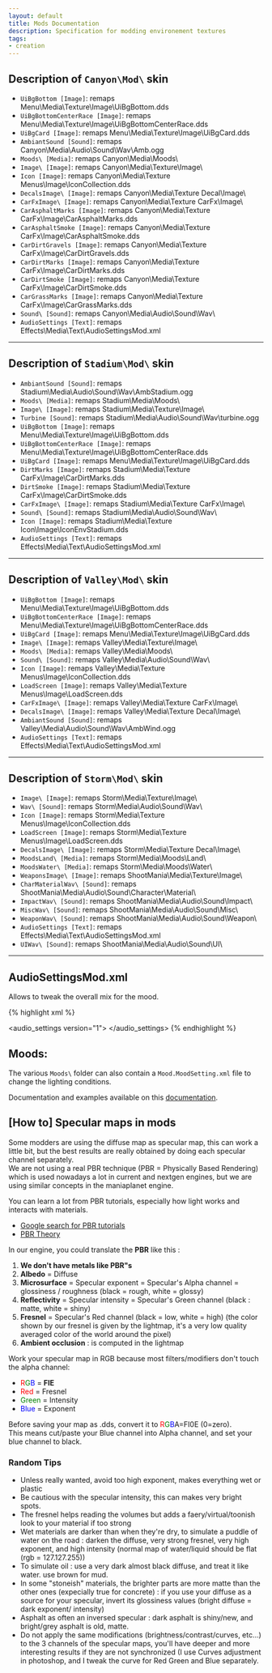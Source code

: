 ```yaml
---
layout: default
title: Mods Documentation
description: Specification for modding environement textures
tags:
- creation
---
```



## Description of `Canyon\Mod\` skin

- `UiBgBottom [Image]`: remaps Menu\Media\Texture\Image\UiBgBottom.dds
- `UiBgBottomCenterRace [Image]`: remaps Menu\Media\Texture\Image\UiBgBottomCenterRace.dds
- `UiBgCard [Image]`: remaps Menu\Media\Texture\Image\UiBgCard.dds
- `AmbiantSound [Sound]`: remaps Canyon\Media\Audio\Sound\Wav\Amb.ogg
- `Moods\ [Media]`: remaps Canyon\Media\Moods\
- `Image\ [Image]`: remaps Canyon\Media\Texture\Image\
- `Icon [Image]`: remaps Canyon\Media\Texture Menus\Image\IconCollection.dds
- `DecalsImage\ [Image]`: remaps Canyon\Media\Texture Decal\Image\
- `CarFxImage\ [Image]`: remaps Canyon\Media\Texture CarFx\Image\
- `CarAsphaltMarks [Image]`: remaps Canyon\Media\Texture CarFx\Image\CarAsphaltMarks.dds
- `CarAsphaltSmoke [Image]`: remaps Canyon\Media\Texture CarFx\Image\CarAsphaltSmoke.dds
- `CarDirtGravels [Image]`: remaps Canyon\Media\Texture CarFx\Image\CarDirtGravels.dds
- `CarDirtMarks [Image]`: remaps Canyon\Media\Texture CarFx\Image\CarDirtMarks.dds
- `CarDirtSmoke [Image]`: remaps Canyon\Media\Texture CarFx\Image\CarDirtSmoke.dds
- `CarGrassMarks [Image]`: remaps Canyon\Media\Texture CarFx\Image\CarGrassMarks.dds
- `Sound\ [Sound]`: remaps Canyon\Media\Audio\Sound\Wav\
- `AudioSettings [Text]`: remaps Effects\Media\Text\AudioSettingsMod.xml

----

## Description of `Stadium\Mod\` skin

- `AmbiantSound [Sound]`: remaps Stadium\Media\Audio\Sound\Wav\AmbStadium.ogg
- `Moods\ [Media]`: remaps Stadium\Media\Moods\
- `Image\ [Image]`: remaps Stadium\Media\Texture\Image\
- `Turbine [Sound]`: remaps Stadium\Media\Audio\Sound\Wav\turbine.ogg
- `UiBgBottom [Image]`: remaps Menu\Media\Texture\Image\UiBgBottom.dds
- `UiBgBottomCenterRace [Image]`: remaps Menu\Media\Texture\Image\UiBgBottomCenterRace.dds
- `UiBgCard [Image]`: remaps Menu\Media\Texture\Image\UiBgCard.dds
- `DirtMarks [Image]`: remaps Stadium\Media\Texture CarFx\Image\CarDirtMarks.dds
- `DirtSmoke [Image]`: remaps Stadium\Media\Texture CarFx\Image\CarDirtSmoke.dds
- `CarFxImage\ [Image]`: remaps Stadium\Media\Texture CarFx\Image\
- `Sound\ [Sound]`: remaps Stadium\Media\Audio\Sound\Wav\
- `Icon [Image]`: remaps Stadium\Media\Texture Icon\Image\IconEnvStadium.dds
- `AudioSettings [Text]`: remaps Effects\Media\Text\AudioSettingsMod.xml

----

## Description of `Valley\Mod\` skin

- `UiBgBottom [Image]`: remaps Menu\Media\Texture\Image\UiBgBottom.dds
- `UiBgBottomCenterRace [Image]`: remaps Menu\Media\Texture\Image\UiBgBottomCenterRace.dds
- `UiBgCard [Image]`: remaps Menu\Media\Texture\Image\UiBgCard.dds
- `Image\ [Image]`: remaps Valley\Media\Texture\Image\
- `Moods\ [Media]`: remaps Valley\Media\Moods\
- `Sound\ [Sound]`: remaps Valley\Media\Audio\Sound\Wav\
- `Icon [Image]`: remaps Valley\Media\Texture Menus\Image\IconCollection.dds
- `LoadScreen [Image]`: remaps Valley\Media\Texture Menus\Image\LoadScreen.dds
- `CarFxImage\ [Image]`: remaps Valley\Media\Texture CarFx\Image\
- `DecalsImage\ [Image]`: remaps Valley\Media\Texture Decal\Image\
- `AmbiantSound [Sound]`: remaps Valley\Media\Audio\Sound\Wav\AmbWind.ogg
- `AudioSettings [Text]`: remaps Effects\Media\Text\AudioSettingsMod.xml

----

## Description of `Storm\Mod\` skin

- `Image\ [Image]`: remaps Storm\Media\Texture\Image\
- `Wav\ [Sound]`: remaps Storm\Media\Audio\Sound\Wav\
- `Icon [Image]`: remaps Storm\Media\Texture Menus\Image\IconCollection.dds
- `LoadScreen [Image]`: remaps Storm\Media\Texture Menus\Image\LoadScreen.dds
- `DecalsImage\ [Image]`: remaps Storm\Media\Texture Decal\Image\
- `MoodsLand\ [Media]`: remaps Storm\Media\Moods\Land\
- `MoodsWater\ [Media]`: remaps Storm\Media\Moods\Water\
- `WeaponsImage\ [Image]`: remaps ShootMania\Media\Texture\Image\
- `CharMaterialWav\ [Sound]`: remaps ShootMania\Media\Audio\Sound\Character\Material\
- `ImpactWav\ [Sound]`: remaps ShootMania\Media\Audio\Sound\Impact\
- `MiscWav\ [Sound]`: remaps ShootMania\Media\Audio\Sound\Misc\
- `WeaponWav\ [Sound]`: remaps ShootMania\Media\Audio\Sound\Weapon\
- `AudioSettings [Text]`: remaps Effects\Media\Text\AudioSettingsMod.xml
- `UIWav\ [Sound]`: remaps ShootMania\Media\Audio\Sound\UI\

----

## AudioSettingsMod.xml

Allows to tweak the overall mix for the mood.

{% highlight xml %}
<?xml version="1.0" encoding="utf-8" ?>
<audio_settings version="1">
	<mix>
		<ambiance	volume_db="0" rolloff="1" />
		<players	volume_db="0" rolloff="1" />
		<weapons	volume_db="0" rolloff="1" />
		<interface	volume_db="0" rolloff="1" />
	</mix>
</audio_settings>
{% endhighlight %}

## Moods:

The various `Moods\` folder can also contain a `Mood.MoodSetting.xml` file to change the lighting conditions.

Documentation and examples available on this [documentation][1].

## [How to] Specular maps in mods
Some modders are using the diffuse map as specular map, this can work a little bit, but the best results are really obtained by doing each specular channel separately.  
We are not using a real PBR technique (PBR = Physically Based Rendering) which is used nowadays a lot in current and nextgen engines, but we are using similar concepts in the maniaplanet engine.

You can learn a lot from PBR tutorials, especially how light works and interacts with materials.

* [Google search for PBR tutorials][2]
* [PBR Theory][3]

In our engine, you could translate the **PBR** like this :

1. **We don't have metals like PBR"s**
2. **Albedo** = Diffuse
3. **Microsurface** = Specular exponent = Specular's Alpha channel = glossiness / roughness (black = rough, white = glossy)
4. **Reflectivity** = Specular intensity = Specular's Green channel (black : matte, white = shiny)
5. **Fresnel** = Specular's Red channel (black = low, white = high) (the color shown by our fresnel is given by the lightmap, it's a very low quality averaged color of the world around the pixel)
6. **Ambient occlusion** : is computed in the lightmap

Work your specular map in RGB because most filters/modifiers don't touch the alpha channel:

* <span style="color: red;">R</span><span style="color: green;">G</span><span style="color: blue;">B</span> = **FIE**
* <span style="color: red;">Red</span> = Fresnel
* <span style="color: green;">Green</span> = Intensity
* <span style="color: blue;">Blue</span> = Exponent

Before saving your map as .dds, convert it to <span style="color: red;">R</span><span style="color: green;">G</span><span style="color: blue;">B</span>A=FI0E (0=zero).  
This means cut/paste your Blue channel into Alpha channel, and set your blue channel to black.

### Random Tips

* Unless really wanted, avoid too high exponent, makes everything wet or plastic
* Be cautious with the specular intensity, this can makes very bright spots.
* The fresnel helps reading the volumes but adds a faery/virtual/toonish look to your material if too strong
* Wet materials are darker than when they're dry, to simulate a puddle of water on the road : darken the diffuse, very strong fresnel, very high exponent, and high intensity (normal map of water/liquid should be flat (rgb = 127.127.255))
* To simulate oil : use a very dark almost black diffuse, and treat it like water. use brown for mud.
* In some "stoneish" materials, the brighter parts are more matte than the other ones (expecially true for concrete) : if you use your diffuse as a source for your specular, invert its glossiness values (bright diffuse = dark exponent/ intensity)
* Asphalt as often an inversed specular : dark asphalt is shiny/new, and bright/grey asphalt is old, matte.
* Do not apply the same modifications (brightness/contrast/curves, etc...) to the 3 channels of the specular maps, you'll have deeper and more interesting results if they are not synchronized (I use Curves adjustment in photoshop, and I tweak the curve for Red Green and Blue separately.

[1]: ../title/mood.html
[2]: https://www.google.fr/search?q=pbr+tutorial&oq=pbr+tutorial&aqs=chrome..69i57j0l4.1719j0j4&sourceid=chrome&es_sm=93&ie=UTF-8
[3]: http://www.marmoset.co/toolbag/learn/pbr-theory
